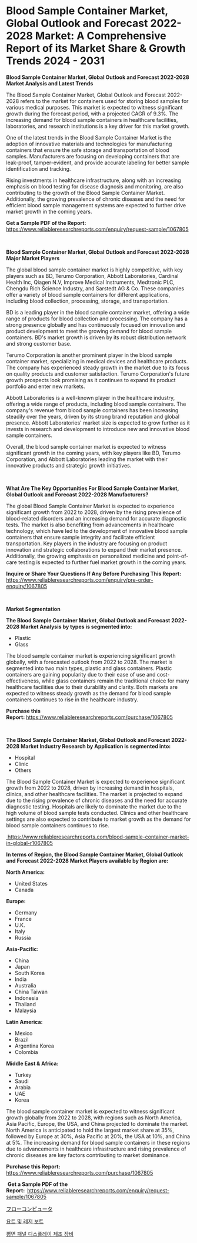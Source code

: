 <p><h1>Blood Sample Container Market, Global Outlook and Forecast 2022-2028 Market: A Comprehensive Report of its Market Share & Growth Trends 2024 - 2031</h1></p><p><strong>Blood Sample Container Market, Global Outlook and Forecast 2022-2028 Market Analysis and Latest Trends</strong></p>
<p><p>The Blood Sample Container Market, Global Outlook and Forecast 2022-2028 refers to the market for containers used for storing blood samples for various medical purposes. This market is expected to witness significant growth during the forecast period, with a projected CAGR of 9.3%. The increasing demand for blood sample containers in healthcare facilities, laboratories, and research institutions is a key driver for this market growth. </p><p>One of the latest trends in the Blood Sample Container Market is the adoption of innovative materials and technologies for manufacturing containers that ensure the safe storage and transportation of blood samples. Manufacturers are focusing on developing containers that are leak-proof, tamper-evident, and provide accurate labeling for better sample identification and tracking.</p><p>Rising investments in healthcare infrastructure, along with an increasing emphasis on blood testing for disease diagnosis and monitoring, are also contributing to the growth of the Blood Sample Container Market. Additionally, the growing prevalence of chronic diseases and the need for efficient blood sample management systems are expected to further drive market growth in the coming years.</p></p>
<p><strong>Get a Sample PDF of the Report:&nbsp;</strong> <a href="https://www.reliableresearchreports.com/enquiry/request-sample/1067805">https://www.reliableresearchreports.com/enquiry/request-sample/1067805</a></p>
<p>&nbsp;</p>
<p><strong>Blood Sample Container Market, Global Outlook and Forecast 2022-2028 Major Market Players</strong></p>
<p><p>The global blood sample container market is highly competitive, with key players such as BD, Terumo Corporation, Abbott Laboratories, Cardinal Health Inc, Qiagen N.V, Improve Medical Instruments, Medtronic PLC, Chengdu Rich Science Industry, and Sarstedt AG & Co. These companies offer a variety of blood sample containers for different applications, including blood collection, processing, storage, and transportation.</p><p>BD is a leading player in the blood sample container market, offering a wide range of products for blood collection and processing. The company has a strong presence globally and has continuously focused on innovation and product development to meet the growing demand for blood sample containers. BD's market growth is driven by its robust distribution network and strong customer base.</p><p>Terumo Corporation is another prominent player in the blood sample container market, specializing in medical devices and healthcare products. The company has experienced steady growth in the market due to its focus on quality products and customer satisfaction. Terumo Corporation's future growth prospects look promising as it continues to expand its product portfolio and enter new markets.</p><p>Abbott Laboratories is a well-known player in the healthcare industry, offering a wide range of products, including blood sample containers. The company's revenue from blood sample containers has been increasing steadily over the years, driven by its strong brand reputation and global presence. Abbott Laboratories' market size is expected to grow further as it invests in research and development to introduce new and innovative blood sample containers.</p><p>Overall, the blood sample container market is expected to witness significant growth in the coming years, with key players like BD, Terumo Corporation, and Abbott Laboratories leading the market with their innovative products and strategic growth initiatives.</p></p>
<p>&nbsp;</p>
<p><strong>What Are The Key Opportunities For Blood Sample Container Market, Global Outlook and Forecast 2022-2028 Manufacturers?</strong></p>
<p><p>The global Blood Sample Container Market is expected to experience significant growth from 2022 to 2028, driven by the rising prevalence of blood-related disorders and an increasing demand for accurate diagnostic tests. The market is also benefiting from advancements in healthcare technology, which have led to the development of innovative blood sample containers that ensure sample integrity and facilitate efficient transportation. Key players in the industry are focusing on product innovation and strategic collaborations to expand their market presence. Additionally, the growing emphasis on personalized medicine and point-of-care testing is expected to further fuel market growth in the coming years.</p></p>
<p><strong>Inquire or Share Your Questions If Any Before Purchasing This Report:</strong> <a href="https://www.reliableresearchreports.com/enquiry/pre-order-enquiry/1067805">https://www.reliableresearchreports.com/enquiry/pre-order-enquiry/1067805</a></p>
<p>&nbsp;</p>
<p><strong>Market Segmentation</strong></p>
<p><strong>The Blood Sample Container Market, Global Outlook and Forecast 2022-2028 Market Analysis by types is segmented into:</strong></p>
<p><ul><li>Plastic</li><li>Glass</li></ul></p>
<p><p>The blood sample container market is experiencing significant growth globally, with a forecasted outlook from 2022 to 2028. The market is segmented into two main types, plastic and glass containers. Plastic containers are gaining popularity due to their ease of use and cost-effectiveness, while glass containers remain the traditional choice for many healthcare facilities due to their durability and clarity. Both markets are expected to witness steady growth as the demand for blood sample containers continues to rise in the healthcare industry.</p></p>
<p><strong>Purchase this Report:&nbsp;</strong><a href="https://www.reliableresearchreports.com/purchase/1067805">https://www.reliableresearchreports.com/purchase/1067805</a></p>
<p>&nbsp;</p>
<p><strong>The Blood Sample Container Market, Global Outlook and Forecast 2022-2028 Market Industry Research by Application is segmented into:</strong></p>
<p><ul><li>Hospital</li><li>Clinic</li><li>Others</li></ul></p>
<p><p>The Blood Sample Container Market is expected to experience significant growth from 2022 to 2028, driven by increasing demand in hospitals, clinics, and other healthcare facilities. The market is projected to expand due to the rising prevalence of chronic diseases and the need for accurate diagnostic testing. Hospitals are likely to dominate the market due to the high volume of blood sample tests conducted. Clinics and other healthcare settings are also expected to contribute to market growth as the demand for blood sample containers continues to rise.</p></p>
<p><a href="https://www.reliableresearchreports.com/blood-sample-container-market-in-global-r1067805">&nbsp;https://www.reliableresearchreports.com/blood-sample-container-market-in-global-r1067805</a></p>
<p><strong>In terms of Region, the Blood Sample Container Market, Global Outlook and Forecast 2022-2028 Market Players available by Region are:</strong></p>
<p>
    <p> <strong> North America: </strong>
        <ul>
            <li>United States</li>
            <li>Canada</li>
        </ul>
        </p> 
    <p> <strong> Europe: </strong>
        <ul>
            <li>Germany</li>
            <li>France</li>
            <li>U.K.</li>
            <li>Italy</li>
            <li>Russia</li>
        </ul>
        </p> 
    <p> <strong> Asia-Pacific: </strong>
        <ul>
            <li>China</li>
            <li>Japan</li>
            <li>South Korea</li>
            <li>India</li>
            <li>Australia</li>
            <li>China Taiwan</li>
            <li>Indonesia</li>
            <li>Thailand</li>
            <li>Malaysia</li>
        </ul>
        </p> 
    <p> <strong> Latin America: </strong>
        <ul>
            <li>Mexico</li>
            <li>Brazil</li>
            <li>Argentina Korea</li>
            <li>Colombia</li>
        </ul>
        </p> 
    <p> <strong> Middle East & Africa: </strong>
        <ul>
            <li>Turkey</li>
            <li>Saudi</li>
            <li>Arabia</li>
            <li>UAE</li>
            <li>Korea</li>
        </ul>
    </p>
    </p>
<p><p>The blood sample container market is expected to witness significant growth globally from 2022 to 2028, with regions such as North America, Asia Pacific, Europe, the USA, and China projected to dominate the market. North America is anticipated to hold the largest market share at 35%, followed by Europe at 30%, Asia Pacific at 20%, the USA at 10%, and China at 5%. The increasing demand for blood sample containers in these regions due to advancements in healthcare infrastructure and rising prevalence of chronic diseases are key factors contributing to market dominance.</p></p>
<p><strong>Purchase this Report: </strong><a href="https://www.reliableresearchreports.com/purchase/1067805">https://www.reliableresearchreports.com/purchase/1067805</a></p>
<p>&nbsp;<strong>Get a Sample PDF of the Report:&nbsp;&nbsp;</strong><a href="https://www.reliableresearchreports.com/enquiry/request-sample/1067805">https://www.reliableresearchreports.com/enquiry/request-sample/1067805</a></p>
<p><strong></strong></p>
<p><p><a href="https://medium.com/@rocklobster885/%E3%83%95%E3%83%AD%E3%83%BC%E3%82%B3%E3%83%B3%E3%83%94%E3%83%A5%E3%83%BC%E3%82%BF%E3%83%BC%E5%B8%82%E5%A0%B4%E3%81%AE%E3%82%A4%E3%83%B3%E3%82%B5%E3%82%A4%E3%83%88-%E5%B8%82%E5%A0%B4%E3%81%AE%E3%83%88%E3%83%AC%E3%83%B3%E3%83%89-%E6%88%90%E9%95%B7-2024%E5%B9%B4%E3%81%8B%E3%82%892031%E5%B9%B4%E3%81%BE%E3%81%A7%E3%81%AE%E4%BA%88%E6%B8%AC-3a5691604082">フローコンピュータ</a></p><p><a href="https://medium.com/@marymorgan1939/%EC%9A%94%ED%8A%B8-%EB%B0%8F-%EB%A0%88%EC%A0%80-%EB%B3%B4%ED%8A%B8-%EC%8B%9C%EC%9E%A5-2031%EB%85%84%EA%B9%8C%EC%A7%80%EC%9D%98-%EC%84%B1%EA%B3%B5%EC%A0%81%EC%9D%B8-%EB%B9%84%EC%A6%88%EB%8B%88%EC%8A%A4-%EC%A0%84%EB%9E%B5-%EC%98%88%EC%B8%A1-4620228487c3">요트 및 레저 보트</a></p><p><a href="https://medium.com/@audieyost2004/%ED%8F%89%EB%A9%B4-%ED%8C%A8%EB%84%90-%EB%94%94%EC%8A%A4%ED%94%8C%EB%A0%88%EC%9D%B4-%EC%A0%9C%EC%A1%B0-%EC%9E%A5%EB%B9%84-%EC%8B%9C%EC%9E%A5-%EC%A7%80%ED%91%9C%EC%9D%98-%ED%95%B4%EB%8F%85-%EC%8B%9C%EC%9E%A5-%EC%A0%90%EC%9C%A0%EC%9C%A8-%EC%B6%94%EC%9D%B4-%EB%B0%8F-%EC%84%B1%EC%9E%A5-%EC%96%91%EC%83%81-3426197796fd">평면 패널 디스플레이 제조 장비</a></p></p>